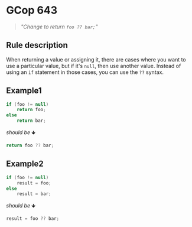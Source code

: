 ﻿# GCop 643

> *"Change to return `foo ?? bar;`"*

## Rule description

When returning a value or assigning it, there are cases where you want to use a particular value, but if it's `null`, then use another value. Instead of using an `if` statement in those cases, you can use the `??` syntax.

## Example1

```csharp
if (foo != null)
    return foo;
else 
    return bar;
```

*should be* 🡻

```csharp
return foo ?? bar;
```

## Example2

```csharp
if (foo != null)
    result = foo;
else 
    result = bar;
```

*should be* 🡻

```csharp
result = foo ?? bar;
```
